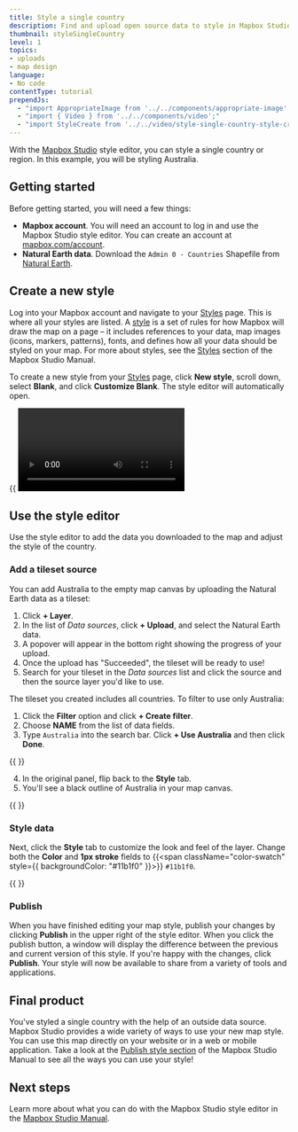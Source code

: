 ```yaml
---
title: Style a single country
description: Find and upload open source data to style in Mapbox Studio.
thumbnail: styleSingleCountry
level: 1
topics:
- uploads
- map design
language:
- No code
contentType: tutorial
prependJs:
  - "import AppropriateImage from '../../components/appropriate-image';"
  - "import { Video } from '../../components/video';"
  - "import StyleCreate from '../../video/style-single-country-style-create.mp4';"
---
```


<style>
    .color-swatch {
      width: 15px;
      height: 15px;
      border-radius: 15px;
      display: inline-block;
      margin-bottom: -2px;
    }
</style>

With the [Mapbox Studio](https://studio.mapbox.com) style editor, you can style a single country or region. In this example, you will be styling Australia.

## Getting started

Before getting started, you will need a few things:

- **Mapbox account**. You will need an account to log in and use the Mapbox Studio style editor. You can create an account at [mapbox.com/account](https://account.mapbox.com).
- **Natural Earth data**. Download the `Admin 0 - Countries` Shapefile from [Natural Earth](http://www.naturalearthdata.com/downloads/10m-cultural-vectors/).

## Create a new style

Log into your Mapbox account and navigate to your [Styles](https://studio.mapbox.com/styles) page. This is where all your styles are listed. A [style](/help/glossary/style/) is a set of rules for how Mapbox will draw the map on a page – it includes references to your data, map images (icons, markers, patterns), fonts, and defines how all your data should be styled on your map. For more about styles, see the [Styles](https://docs.mapbox.com/studio-manual/reference/styles/) section of the Mapbox Studio Manual.

To create a new style from your [Styles](https://studio.mapbox.com/styles) page, click **New style**, scroll down, select **Blank**, and click **Customize Blank**. The style editor will automatically open.

{{
  <Video
    filename={StyleCreate}
    title="Create a new style modal in Mapbox Studio"
  />
}}

## Use the style editor

Use the style editor to add the data you downloaded to the map and adjust the style of the country.

### Add a tileset source

You can add Australia to the empty map canvas by uploading the Natural Earth data as a tileset:

1. Click **+ Layer**.
2. In the list of _Data sources_, click **+ Upload**, and select the Natural Earth data.
3. A popover will appear in the bottom right showing the progress of your upload.
4. Once the upload has "Succeeded", the tileset will be ready to use!
5. Search for your tileset in the _Data sources_ list and click the source and then the source layer you'd like to use.

The tileset you created includes all countries. To filter to use only Australia:

1. Click the **Filter** option and click **+ Create filter**.
2. Choose **NAME** from the list of data fields.
3. Type `Australia` into the search bar. Click **+ Use Australia** and then click **Done**.

{{
  <AppropriateImage
    imageId="styleSingleCountryFilter"
    alt="screenshot of how to filter data in the Mapbox Studio style editor"
  />
}}

4. In the original panel, flip back to the **Style** tab.
5. You'll see a black outline of Australia in your map canvas.

{{
  <AppropriateImage
    imageId="styleSingleCountryNoStyle"
    alt="screenshot of unstyled country"
  />
}}

### Style data

Next, click the **Style** tab to customize the look and feel of the layer. Change both the **Color** and **1px stroke** fields to {{<span className="color-swatch" style={{ backgroundColor: "#11b1f0" }}></span>}} `#11b1f0`.

{{
  <AppropriateImage
    imageId="styleSingleCountryFillColor"
    alt="screenshot of style panel in Mapbox studio"
  />
}}

### Publish

When you have finished editing your map style, publish your changes by clicking **Publish** in the upper right of the style editor. When you click the publish button, a window will display the difference between the previous and current version of this style. If you're happy with the changes, click **Publish**. Your style will now be available to share from a variety of tools and applications.

## Final product

You've styled a single country with the help of an outside data source. Mapbox Studio provides a wide variety of ways to use your new map style. You can use this map directly on your website or in a web or mobile application. Take a look at the [Publish style section](https://docs.mapbox.com/studio-manual/overview/publish-your-style/) of the Mapbox Studio Manual to see all the ways you can use your style!

## Next steps

Learn more about what you can do with the Mapbox Studio style editor in the [Mapbox Studio Manual](https://docs.mapbox.com/studio-manual/reference/styles/).
